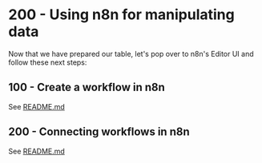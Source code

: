 # 200 - Using n8n for manipulating data

Now that we have prepared our table, let's pop over to n8n's Editor UI and follow these next steps:

## 100 - Create a workflow in n8n

See [README.md](./100/README.md)

## 200 - Connecting workflows in n8n

See [README.md](./200/README.md)
